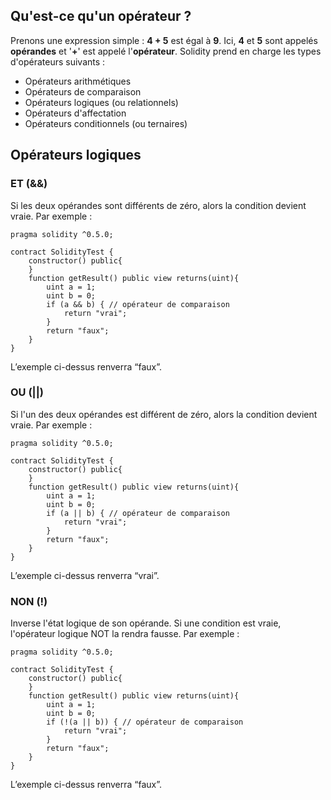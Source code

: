 ## Qu'est-ce qu'un opérateur ?

Prenons une expression simple : **4 + 5** est égal à **9**. Ici, **4** et **5** sont appelés **opérandes** et '**+**' est appelé l'**opérateur**. Solidity prend en charge les types d'opérateurs suivants :

- Opérateurs arithmétiques
- Opérateurs de comparaison
- Opérateurs logiques (ou relationnels)
- Opérateurs d'affectation
- Opérateurs conditionnels (ou ternaires)

## Opérateurs logiques

### ET (&&)

Si les deux opérandes sont différents de zéro, alors la condition devient vraie. Par exemple :

```solidity
pragma solidity ^0.5.0;

contract SolidityTest {
    constructor() public{
    }
    function getResult() public view returns(uint){
        uint a = 1; 
        uint b = 0;
        if (a && b) { // opérateur de comparaison
            return "vrai";
        }
        return "faux";
    }
}
```

L’exemple ci-dessus renverra “faux”.

### OU (||)

Si l'un des deux opérandes est différent de zéro, alors la condition devient vraie. Par exemple :

```solidity
pragma solidity ^0.5.0;

contract SolidityTest {
    constructor() public{
    }
    function getResult() public view returns(uint){
        uint a = 1; 
        uint b = 0;
        if (a || b) { // opérateur de comparaison
            return "vrai";
        }
        return "faux";
    }
}
```

L’exemple ci-dessus renverra “vrai”.

### NON (!)

Inverse l'état logique de son opérande. Si une condition est vraie, l'opérateur logique NOT la rendra fausse. Par exemple :

```solidity
pragma solidity ^0.5.0;

contract SolidityTest {
    constructor() public{
    }
    function getResult() public view returns(uint){
        uint a = 1; 
        uint b = 0;
        if (!(a || b)) { // opérateur de comparaison
            return "vrai";
        }
        return "faux";
    }
}
```

L’exemple ci-dessus renverra “faux”.